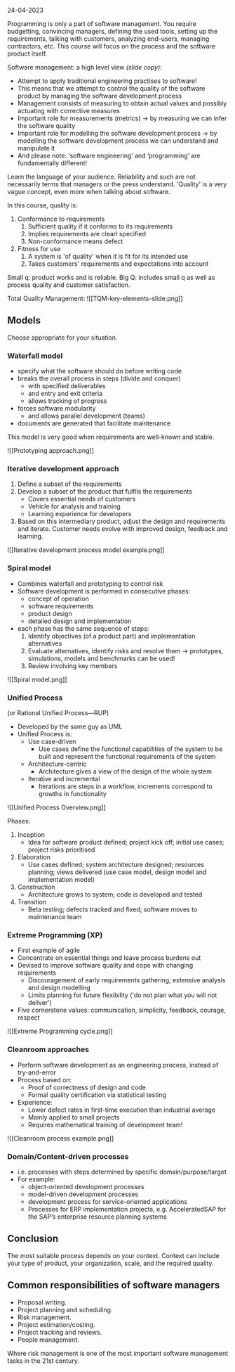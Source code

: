 24-04-2023

Programming is only a part of software management. You require budgetting, convincing managers, defining the used tools, setting up the requirements, talking with customers, analyzing end-users, managing contractors, etc. This course will focus on the process and the software product itself.

Software management: a high level view *(slide copy)*:
- Attempt to apply traditional engineering practises to software!  
- This means that we attempt to control the quality of the software product by managing the software development process  
- Management consists of measuring to obtain actual values and possibly actuating with corrective measures
- Important role for measurements (metrics) → by measuring we can infer the software quality
- Important role for modelling the software development process → by modelling the software development process we can understand and manipulate it 
- And please note: ‘software engineering’ and ‘programming’ are fundamentally different!

Learn the language of your audience. Reliability and such are not necessarily terms that managers or the press understand. 'Quality' is a very vague concept, even more when talking about software.

In this course, quality is:
1. Conformance to requirements
	1. Sufficient quality if it conforms to its requirements
	2. Implies requirements are clearl specified
	3. Non-conformance means defect
2. Fitness for use
	1. A system is 'of quality' when it is fit for its intended use
	2. Takes customers' requirements and expectations into account

Small q: product works and is reliable. Big Q: includes small q as well as process quality and customer satisfaction.

Total Quality Management:
![[TQM-key-elements-slide.png]]

## Models
Choose appropriate for your situation.

### Waterfall model
- specify what the software should do before writing code  
- breaks the overall process in steps (divide and conquer)  
	- with specified deliverables  
	- and entry and exit criteria  
	- allows tracking of progress  
- forces software modularity  
	- and allows parallel development (teams)  
- documents are generated that facilitate maintenance

This model is very good when requirements are well-known and stable.

![[Prototyping approach.png]]

### Iterative development approach
1. Define a subset of the requirements  
2. Develop a subset of the product that fulfils the requirements  
	-  Covers essential needs of customers  
	- Vehicle for analysis and training  
	- Learning experience for developers  
3. Based on this intermediary product, adjust the design and requirements and iterate.
Customer needs evolve with improved design, feedback and learning.

![[Iterative development process model example.png]]

### Spiral model
- Combines waterfall and prototyping to control risk  
- Software development is performed in consecutive phases:  
	- concept of operation  
	- software requirements  
	- product design  
	- detailed design and implementation  
- each phase has the same sequence of steps:  
	1. Identify objectives (of a product part) and implementation alternatives  
	2. Evaluate alternatives, identify risks and resolve them → prototypes, simulations, models and benchmarks can be used!  
	3. Review involving key members

![[Spiral model.png]]

### Unified Process  
(or Rational Unified Process—RUP)

- Developed by the same guy as UML
- Unified Process is:  
	- Use case-driven
		- Use cases define the functional capabilities of the system to be built and represent the functional requirements of the system  
	- Architecture-centric  
		- Architecture gives a view of the design of the whole system  
	- Iterative and incremental  
		- Iterations are steps in a workflow, increments correspond to growths in functionality

![[Unified Process Overview.png]]

Phases:
1. Inception  
	- Idea for software product defined; project kick off; initial use cases; project risks prioritised  
2. Elaboration
	- Use cases defined; system architecture designed; resources planning; views delivered (use case model, design model and implementation model)  
3. Construction
	- Architecture grows to system; code is developed and tested  
4. Transition
	- Beta testing; defects tracked and fixed; software moves to maintenance team

### Extreme Programming (XP)
- First example of agile
- Concentrate on essential things and leave process burdens out
- Devised to improve software quality and cope with changing requirements
	- Discouragement of early requirements gathering, extensive analysis and design modelling
	- Limits planning for future flexibility ('do not plan what you will not deliver')
- Five cornerstone values: communication, simplicity, feedback, courage, respect

![[Extreme Programming cycle.png]]

### Cleanroom approaches
- Perform software development as an engineering process, instead of try-and-error
- Process based on:  
	- Proof of correctness of design and code  
	- Formal quality certification via statistical testing  
- Experience:  
	- Lower defect rates in first-time execution than industrial average  
	- Mainly applied to small projects  
	- Requires mathematical training of development team!

![[Cleanroom process example.png]]

### Domain/Content-driven processes
- i.e. processes with steps determined by specific domain/purpose/target  
- For example:  
	- object-oriented development processes  
	- model-driven development processes  
	- development process for service-oriented applications  
	- Processes for ERP implementation projects, e.g. AcceleratedSAP for the SAP’s enterprise resource planning systems

## Conclusion
The most suitable process depends on your context. Context can include your type of product, your organization, scale, and the required quality.

## Common responsibilities of software managers
- Proposal writing.  
- Project planning and scheduling.  
- Risk management.  
- Project estimation/costing.  
- Project tracking and reviews.  
- People management.

Where risk management is one of the most important software management tasks in the 21st century.